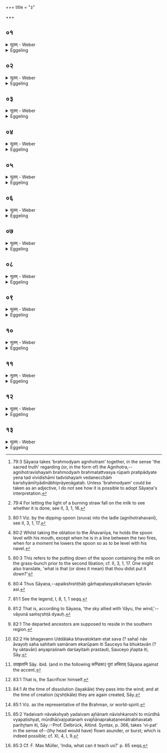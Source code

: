 +++
title = "३"

+++

##  ०१
<details><summary>मूलम् - Weber</summary>

शौचेयो᳘ ह प्रा᳘चीनयोग्यः॥  
उद्दा᳘ल्ल्कमा᳘रुणिमा᳘जगाम ब्रह्मो᳘द्यमग्निहोत्रं᳘ विविदिषामी᳘ति॥
</details>

<details><summary>Eggeling</summary>

1. Śauceya Prācīnayogya came to Uddālaka Āruṇi for a disputation on spiritual matters [^egg_268], thinking, 'I desire to know the Agnihotra.'

[^egg_268]: 79:3 Sāyaṇa takes 'brahmodyam agnihotram' together, in the sense 'the sacred truth' regarding (or, in the form of) the Agnihotra,--agnihotravishayaṁ brahmodyaṁ brahmatattvasya rūpaṁ pratipādyate yena tad vividishāmi tadvishayaṁ vedaneccḥāṁ karishyāmītyādinābhiprāyeṇāgataḥ. Unless 'brahmodyam' could be taken as an adjective, I do not see how it is possible to adopt Sāyaṇa's interpretation.
</details>

##  ०२
<details><summary>मूलम् - Weber</summary>

स᳘ होवाच॥  
गौ᳘तम का᳘ तेऽग्निहोत्री को᳘ वत्सः किमु᳘पसृष्टा कि᳘ᳫं᳘ संयो᳘जनं किं᳘ दुह्य᳘मानं किं᳘ दुग्धं कि᳘माह्रिय᳘माणं किम᳘धिश्रितं कि᳘मवज्योत्य᳘मानं कि᳘मद्भिः᳘ प्रत्या᳘नीतं कि᳘मुद्वास्य᳘मानं किमु᳘द्वासितं कि᳘मुन्नीय᳘मानं किमु᳘न्नीतं किमु᳘द्यतं कि᳘ᳫं᳘ ह्रिय᳘माणं किं नि᳘गृहीतम्॥
</details>

<details><summary>Eggeling</summary>

2. He said, 'Gautama, what like is thy Agnihotra cow? what like the calf? what like the cow joined by the calf? what like their meeting? what like (the milk) when being milked? what like when it has been milked? what like when brought (from the stable)? what like when put on the fire? what like when the light is thrown on it [^egg_269]; what like when water is poured thereto? what like when being taken off (the fire)? what like when taken off? what like when

[^egg_269]: 79:4 For letting the light of a burning straw fall on the milk to see whether it is done, see II, 3, 1, 16.

being ladled out [^egg_270]? what like when ladled out? what like when lifted up (to be taken to the Āhavanīya)? what like when being taken there? what like when held down [^egg_271]?

[^egg_270]: 80:1 Viz. by the dipping-spoon (sruva) into the ladle (agnihotrahavanī), see II, 3, 1, 17.

[^egg_271]: 80:2 Whilst taking the oblation to the Āhavanīya, he holds the spoon level with his mouth, except when he is in a line between the two fires, when for a moment he lowers the spoon so as to be level with his navel.
</details>

##  ०३
<details><summary>मूलम् - Weber</summary>

का᳘ᳫं᳘ समि᳘धमा᳘दधासि का पूर्वा᳘हुतिः किमु᳘पासीषदः किम᳘पैक्षिष्ठाः को᳘त्तरा᳘हुतिः॥
</details>

<details><summary>Eggeling</summary>

3. 'What like is the log thou puttest on? what like the first libation? why didst thou put it down (on the Vedi [^egg_272])? why didst thou look away (towards the Gārhapatya [^egg_273])? what like is the second libation?

[^egg_272]: 80:3 This refers to the putting down of the spoon containing the milk on the grass-bunch prior to the second libation; cf. II, 3, 1, 17. One might also translate, 'what is that (or does it mean) that thou didst put it down?'

[^egg_273]: 80:4 Thus Sāyaṇa,--apaikshishṭḥāḥ gārhapatasyaikshaṇam kr̥tavān asi.
</details>

##  ०४
<details><summary>मूलम् - Weber</summary>

कि᳘ᳫं᳘ हुत्वा प्र᳘कम्पयसि॥  
किᳫं स्रु᳘चम् परिमृ᳘ज्य कूर्चे न्य᳘मार्जीः किं᳘ द्विती᳘यम् परिमृ᳘ज्य दक्षिणतो ह᳘स्तमु᳘पासीषदः किम् पू᳘र्वम् प्रा᳘शीः किं᳘ द्विती᳘यं कि᳘मुत्सृ᳘प्यापाः कि᳘ᳫं᳘ स्रुच्य᳘प᳘ आनी᳘य नि᳘रौक्षीः किं᳘ द्विती᳘यं किं᳘ तृती᳘यमेतां दि᳘शमु᳘दौक्षीः किं᳘ जघ᳘नेनाहवनी᳘यमपो न्य᳘नैषीः किᳫं स᳘मतिष्ठिपो य᳘दि वा᳘ एत᳘द्विद्वा᳘नग्निहोत्रम᳘हौषीर᳘थ ते हुतं य᳘द्यु वा अ᳘विद्वान᳘हुतमेव᳘ त इ᳘ति॥
</details>

<details><summary>Eggeling</summary>

4. 'Why, having offered, dost thou shake it (the spoon)? why, having cleansed the spoon all round (the spout), didst thou wipe it on the grass-bunch? why, having cleansed it a second time all over, didst thou place thy hand on the south (part of the Vedi)? why didst thou eat (of the milk) the first time, and why the second time? why, on creeping away (from the Vedi), didst thou drink (water)? why, having poured water into the spoon, didst thou sprinkle therewith? why didst thou sprinkle it away a second time, and why a third time in that (northerly) direction? why didst thou pour down water behind the Āhavanīya? why didst thou bring (the offering) to a close? If thou hast offered the Agnihotra knowing this, then it has indeed been offered by thee;

but if (thou hast offered it) not knowing this, then it has not been offered by thee.'
</details>

##  ०५
<details><summary>मूलम् - Weber</summary>

स᳘ होवाच॥  
इ᳘डैव᳘ मे मानव्य᳘ग्निहोत्री᳘ वायॗव्यो वत्सः᳘ सजूरु᳘पसृष्टा विरा᳘ट् संयो᳘जनमाश्विनं᳘ दुह्य᳘मानं वैश्वदेवं᳘ दुग्धं᳘ वायव्य᳘माह्रिय᳘माणमाग्नेयम᳘धिश्रितमैन्द्राग्न᳘मवज्योत्यम्नानं वारुण᳘मद्भिः᳘ प्रत्या᳘नीतं वायव्य᳘मुद्वास्य᳘मानं द्यावापृथिव्य᳘मु᳘द्वासितमाश्विन᳘मुन्नीय᳘मानं वैश्वदेवमु᳘न्नीतम् महादेवायो᳘द्यतं वायव्य᳘ᳫं᳘ ह्रिय᳘माणं वैष्णवं नि᳘गृहीतम्॥
</details>

<details><summary>Eggeling</summary>

5. He (Uddālaka) said, 'My Agnihotra cow is Iḍā, Manu's daughter [^egg_274]; my calf is of Vāyu's nature; the (cow) joined by the calf is in conjunction therewith [^egg_275]; their meeting is the Virāj; (the milk) when being milked belongs to the Aśvins, and when it has been milked, to the Viśve Devāḥ; when brought (from the stable) it belongs to Vāyu; when put on (the fire), to Agni; when the light is thrown on it, it belongs to Indra and Agni; when water is poured thereto it belongs to Varuṇa; when being taken off (the fire), to Vāyu; when it has been taken off, to Heaven and Earth; when being ladled out, to the Aśvins; when it has been ladled out, to the Viśve Devāḥ; when lifted up, to Mahādeva; when being taken (to the Āhavanīya), to Vāyu; when held down, to Vishṇu.

[^egg_274]: 81:1 See the legend, I, 8, 1, 1 seqq.

[^egg_275]: 81:2 That is, according to Sāyaṇa, 'the sky allied with Vāyu, the wind,'--vāyunā saṁsr̥shṭā dyauḥ.
</details>

##  ०६
<details><summary>मूलम् - Weber</summary>

अ᳘थ या᳘ᳫं᳘ समि᳘धमाद᳘धामि॥  
आ᳘हुतीनाᳫं सा᳘ प्रतिष्ठा या पूर्वा᳘हुतिर्देवांस्त᳘याप्रैषं य᳘दुपा᳘सीषदम् बार्हस्पत्यं तद्य᳘दपै᳘क्षिषीमं᳘ चामुं᳘ च लोकौ ते᳘न स᳘मधां यो᳘त्तरा᳘हुतिर्मां त᳘या स्वर्गे᳘ लोॗकेऽधाम्॥
</details>

<details><summary>Eggeling</summary>

6. 'And the log I put on (the fire) is the resting-place of the libations; and as to the first libation, I therewith gratified the gods; and when I laid down (the spoon with the milk), that belongs to Br̥haspati; and when I looked away, then I joined together this and yonder world; and as to the second libation, I thereby settled myself in the heavenly world.
</details>

##  ०७
<details><summary>मूलम् - Weber</summary>

अ᳘थ य᳘द्धुत्वा᳘ प्रकम्प᳘यामि॥  
वायव्यं᳘ तद्यत्स्रु᳘चम् परिमृ᳘ज्य कूर्चे न्य᳘मार्जिषधिवनस्पतींस्ते᳘नाप्रैषं य᳘द्द्विती᳘यम् परिमृ᳘ज्य दक्षिणतो ह᳘स्तमुपा᳘सीषदं पितॄंस्ते᳘नाप्रैषं यत्पू᳘र्वम् प्रा᳘शिषम् मां ते᳘नाप्रैषं य᳘द्द्विती᳘यम् प्रजां तेना᳘थ य᳘दुत्सृप्या᳘पाम् पशूंस्ते᳘नाप्रैषं य᳘त्स्रुच्य᳘प᳘ आनी᳘य निरौ᳘क्षिषᳫं सर्पदेवजनांस्ते᳘नाप्रैषं य᳘द्द्विती᳘यं गन्धर्वाप्सर᳘सस्तेना᳘थ य᳘त्तृती᳘यमेतां दि᳘शमुदौ᳘क्षिषᳫं स्वर्ग᳘स्य लोक᳘स्य ते᳘न द्वा᳘रं व्य᳘वारिषं य᳘ज्जघ᳘नेनाहवनी᳘यमपो न्य᳘नैषमस्मै᳘ लोका᳘य ते᳘न वृ᳘ष्टिमदां य᳘त्सम᳘तिष्ठिपं य᳘त्पृथिव्या᳘ ऊनं तत्ते᳘नापूपुरमि᳘त्येत᳘न्नौ भगवन्त्सहे᳘ति होवाच॥
</details>

<details><summary>Eggeling</summary>

7. 'And when, having offered, I shake (the spoon), that belongs to Vāyu; and when, having cleansed the spoon all round (the spout), I wiped it on the grass-bunch, then I gratified the herbs and trees;

and when, having cleansed it a second time all over, I placed my hand on the south (part of the altar-ground), then I gratified the Fathers [^egg_276]; and when I ate (of the milk) the first time, then I gratified myself; and when (I ate) a second time, then I gratified my offspring; and when, having crept away (from the altar-ground), I drank (water), then I gratified the cattle; and when, having poured water into the spoon, I sprinkled therewith, then I gratified the snake-deities; and when (I sprinkled) a second time, then (I gratified) the Gandharvas and Apsaras; and when, a third time, I sprinkled it away in that (northerly) direction, then I opened the gate of heaven; and when I poured down water behind the altar, then I bestowed rain on this world; and when I brought (the sacrifice) to a close, then I filled up whatever there is deficient in the earth.'--'This much, then, reverend sir, we two (know) in common [^egg_277],' said (Śauceya).

[^egg_276]: 82:1 The departed ancestors are supposed to reside in the southern region.

[^egg_277]: 82:2 He bhagavann Uddālaka bhavatoktam etat sava (? saha) nāv āvayoḥ saha sahitaṁ samānam ekarūpam iti Śauceyo ha bhuktavān (? hy uktavān) anyapraśnaṁ darśayitaṁ prastauti, Sauceyo jñapta iti, Sāy.
</details>

##  ०८
<details><summary>मूलम् - Weber</summary>

शौचेयो᳘ ज्ञप्तः᳟॥  
प्रक्ष्या᳘मिॗ त्वेव भ᳘गवन्तमि᳘ति पृॗछैव᳘ प्राचीनयोग्ये᳘ति स᳘ होवाच य᳘स्मिन्काल उ᳘द्धृतास्तेऽग्न᳘यः स्यु᳘रुपा᳘वहृतानि [^wbr_1] पा᳘त्राणि होष्यन्त्स्या अ᳘थ त आहवनी᳘योऽनुग᳘छेद्वे᳘त्थ त᳘द्भयं यद᳘त्र जु᳘ह्वतो भवती᳘ति वेदे᳘ति होवाच पुरा᳘ चिरा᳘दस्य ज्येष्ठः᳘ पुत्रो᳘ म्रियेत य᳘स्यैतद᳘विदितᳫं स्या᳘द्विद्या᳘भिॗस्त्वेॗवाह᳘मतारिषमि᳘ति किं᳘ विदितं का प्रा᳘यश्चित्तिरि᳘ति प्राण᳘ उदानम᳘प्यगादि᳘ति गा᳘र्हपत्य आ᳘हुतिं जुहुयाॗᳫंॗ सैव प्रा᳘यश्चित्तिर्न तदा᳘गः कुर्वीये᳘त्येत᳘न्नौ भगवन्त्सहे᳘ति होवाच॥  

[^wbr_1]: उपाहृतानि Sây. ibid. (and in the following कण्डिकाः) पुरां अचिरात् Sâyaṇa against the accent.
</details>

<details><summary>Eggeling</summary>

8. Śauceya, thus instructed, said, 'I would yet ask thee a question, reverend sir.'--'Ask then, Prācīnayogya!' he replied. He (Śauceya) said, 'If, at the time when thy fires are taken out, and the sacrificial vessels brought down, thou wert going to offer, and the offering-fire were then to go out, dost thou know what danger there is in that case for him who offers?' 'I know,' he replied; 'before long the eldest son would die in the case of him who would

not know this; but by dint of knowledge I myself have prevailed.'--'What is that knowledge, and what the atonement?' he asked.--'The breath of the mouth has entered the upward breathing--such (is the knowledge); and I should make the offering in the Gārhapatya fire--that would be the atonement, and I should not be committing that sin.'--'This much, then, reverend sir, we two (know) in common,' said (Śauceya).
</details>

##  ०९
<details><summary>मूलम् - Weber</summary>

शौचेयो᳘ ज्ञप्तः᳟॥  
प्रक्ष्या᳘मिॗ त्वेव भ᳘गवन्तमि᳘ति पृॗछैव᳘ प्राचीनयोग्ये᳘ति स᳘ होवाच य᳘त्र त एत᳘स्मिन्नेव᳘ काले गा᳘र्हपत्योऽनुग᳘द्वे᳘त्थ त᳘द्भयं यद᳘त्र जु᳘ह्वतो भ᳘वती᳘ति वेदे᳘ति होवाच पुरा᳘ चिरा᳘दस्य गृह᳘पतिर्म्रियेत य᳘स्यैतद᳘विदितᳫं स्याद्विद्या᳘भिॗस्त्वेॗवाह᳘मतारिषमि᳘ति किं᳘ विदितं का प्रा᳘यश्चित्तिरि᳘त्युदानः᳘ प्राणम᳘प्यगादि᳘त्याहवनी᳘य आ᳘हुतिं जुहुयाॗᳫंॗ सैव प्रा᳘यश्चित्तिर्न तदा᳘गः कुर्वीये᳘त्येत᳘न्नौ भगवन्त्सहे᳘ति होवाच॥
</details>

<details><summary>Eggeling</summary>

9. Śauceya, thus instructed, said, 'I would yet ask thee a question, reverend sir.'--'Ask then, Prācīnayogya!' he replied. He said, 'If, at that very time, the Gārhapatya fire were to go out, dost thou know what danger there is in that case for him who offers? I know it,' he replied; 'before long the master of the house [^egg_278] would die in the case of him who would not know this; but by dint of knowledge I myself have prevailed.'--'What is that knowledge, and what the atonement?' he asked.--'The upward breathing has entered the breath of the mouth--this (is the knowledge); and I would make the offering on the Āhavanīya--this would be the atonement, and I should not be committing that sin.'--'This much, then, reverend sir, we two (know) in common,' said (Śauceya).

[^egg_278]: 83:1 That is, the Sacrificer himself.
</details>

##  १०
<details><summary>मूलम् - Weber</summary>

शौचेयो᳘ ज्ञप्तः᳟॥  
प्रक्ष्या᳘मिॗ त्वेव भ᳘गवन्तमि᳘ति पृॗछैव᳘ प्राचीनयोग्ये᳘ति स᳘ होवाच य᳘त्र त एत᳘स्मिन्नेव᳘ काॗलेऽन्वा?आर्यप᳘चनोऽनुग᳘छेद्वे᳘त्थ त᳘द्भयं यद᳘त्र जु᳘ह्वतो भ᳘वती᳘ति वेदे᳘ति होवाच पुरा᳘ चिरा᳘दस्य स᳘र्वे पश᳘वो म्रियेरन्य᳘स्यैतद᳘विदितᳫं स्या᳘द्विद्या᳘भिॗस्त्वेॗवाह᳘मतारिषमि᳘ति किं᳘ विदितं का प्रा᳘यश्चित्तिरि᳘ति व्यान᳘ उदानम᳘प्यगादि᳘ति गा᳘र्हपत्य आ᳘हुतिं जुहुयाॗᳫंॗ सैव प्रा᳘यश्चित्तिर्न तदा᳘गः कुर्वीये᳘त्येत᳘न्नौ भगवन्त्सहे᳘ति होवाच॥
</details>

<details><summary>Eggeling</summary>

10. Śauceya, thus instructed, said, 'I would yet ask thee a question, reverend sir.'--'Ask then, Prācīnayogya!' he replied. He said, 'If, at that very time, the Anvāhāryapacana fire were to go out, dost thou know what danger there is in that case for him who offers?'--'I know it,' he replied; 'before long all the cattle would die in the case of him who would

not know this; but by dint of knowledge I myself have prevailed.'--'What is that knowledge, and what the atonement?' he asked.---'The through-breathing has entered the upward breathing--this (is the knowledge); and I would make the offering on the Gārhapatya fire--this is the atonement; and I should not be committing that sin.'--'This much, then, reverend sir, we two (know) in common,' said (Śauceya).
</details>

##  ११
<details><summary>मूलम् - Weber</summary>

शौचेयो᳘ ज्ञप्तः᳟॥  
प्रक्ष्या᳘मिॗ त्वेव᳘ भ᳘गवन्तमि᳘ति पृॗछैव᳘ प्राचीनयोग्ये᳘ति स᳘ होवाच य᳘त्र त एत᳘स्मिन्नेव᳘ काले स᳘र्वेऽग्न᳘योऽनुग᳘छेयुर्वे᳘त्थ त᳘द्भयं यद᳘त्र जु᳘ह्वतो भ᳘वती᳘ति वेदे᳘ति होवाच पुरा᳘ चिरा᳘दस्यादायादं कु᳘लᳫं स्याद्य᳘स्यैतद᳘विदितᳫं स्याद्विद्या᳘भिॗस्त्वेॗवाह᳘मतारिषमि᳘ति किं᳘ विदितं का प्रा᳘यश्चित्तिरि᳘ति पुरा᳘ चिरा᳘दग्नि᳘म् मथित्वा यां दि᳘शं वा᳘तो वायात्तां दि᳘शमाहवनी᳘यमुद्धृ᳘त्य वायॗव्यामा᳘हुतिं जुहुयाᳫं स᳘ विद्याᳫं स᳘मृद्धम् मेऽग्निहोत्र᳘ᳫं᳘ सर्वदेव᳘त्यं वायुॗᳫंॗ ह्येव स᳘र्वाणि भूता᳘न्यपि᳘य᳘न्ति वायोः पु᳘नर्विसृज्य᳘न्तेॗ सैव प्रा᳘यश्चित्तिर्न तदा᳘गः कुर्वी᳘ये᳘त्येत᳘न्नौ भगवन्त्सहे᳘ति होवाच॥
</details>

<details><summary>Eggeling</summary>

11. Śauceya, thus instructed, said, 'I would yet ask thee a question, reverend sir.'--'Ask, then, Prācīnayogya!' he replied. He said, 'If, at that very time, all the fires were to go out, dost thou know what danger there is in that case for him who offers?'--'I know it,' he replied; 'before long the family would be without heirs in the case of him who would not know this; but by dint of knowledge I myself have prevailed.'--'What is that knowledge, and what the atonement?' he asked.--'Having, without delay, churned out fire, and taken out an offering-fire in whatever direction the wind might be blowing, I would perform an offering to Vāyu (the wind): I would then know that my Agnihotra would be successful, belonging as it would to all deities; for all beings, indeed, pass over into the wind, and from out of the wind they are again produced [^egg_279]. This would be the atonement, and I should not be committing that sin.'--'This much, then, reverend sir, we two (know) in common,' said (Śauceya).

[^egg_279]: 84:1 At the time of dissolution (layakāle) they pass into the wind; and at the time of creation (sr̥shṭikāle) they are again created, Sāy.
</details>

##  १२
<details><summary>मूलम् - Weber</summary>

शौचेयो᳘ ज्ञप्तः᳟॥  
प्रक्ष्या᳘मिॗ त्वेव भ᳘गवन्तमि᳘ति पृॗछैव᳘ प्राचीनयोग्ये᳘ति स᳘ होवाच य᳘त्र त एत᳘स्मिन्नेव काले᳘ निवाते स᳘र्वेऽग्न᳘योऽनुग᳘छेयुर्वे᳘त्थ त᳘द्भयं यद᳘त्र जु᳘ह्वतो भवती᳘ति वेदे᳘ति होवाचा᳘प्रियमेॗवास्मिं᳘लोके प᳘श्येता᳘प्रियममुष्मिन्य᳘स्यैतद᳘विदितᳫं स्याद्विद्या᳘भिॗस्त्वेॗवाह᳘मतारिषमि᳘ति किं᳘ विदितं का प्रा᳘यश्चित्तिरि᳘ति पुरा᳘ चिरा᳘दग्नि᳘म् मथित्वा प्रा᳘ञ्चमाहवनी᳘यमुद्धृ᳘त्य जघ᳘नेनाहवनी᳘यमुपवि᳘श्याह᳘मेॗवैनत्पिबेयᳫं स᳘ विद्याᳫं स᳘मृद्धम् मेऽग्निहोत्र᳘ᳫं᳘ सर्वदेव᳘त्यम् ब्राह्मॗणᳫं ह्येव स᳘र्वाणि भूता᳘न्यपिय᳘न्ति ब्राह्मणात्पु᳘नर्विसृज्य᳘न्तेॗ सैव प्रा᳘यश्चित्तिर्न तदा᳘गः कुर्वीयेत्य᳘थ वा᳘ अह᳘मेतॗन्नावेदिषमि᳘ति होवाच॥
</details>

<details><summary>Eggeling</summary>

12. Śauceya, thus instructed, said, 'I would yet ask thee a question, reverend sir.'--'Ask then, Prācīnayogya!'

he replied. He said, 'If at that very time all the fires were to go out, when there should be no wind blowing, dost thou know what danger there would be for him who offers?'--'I know it,' he replied; 'unpleasant things, indeed, he would see in this world, and unpleasant things in yonder world, were he not to know this; but by dint of knowledge I myself have prevailed.'--'What is that knowledge, and what the atonement?' he asked.--'Having, without delay, churned out fire, and taken out an offering-fire towards the east, and sat down behind it, I myself would drink (the Agnihotra milk): I should then know that my Agnihotra would be successful, belonging as it would to all deities, for all beings, indeed, pass into the Brāhmaṇa [^egg_280], and from the Brāhmaṇa they are again produced. That would be the atonement; and I should not be committing that sin.'--'And, verily, I did not know this,' said (Śauceya).

[^egg_280]: 85:1 Viz. as the representative of the Brahman, or world-spirit.
</details>

##  १३
<details><summary>मूलम् - Weber</summary>

शौचेयो᳘ ज्ञप्तः᳟॥  
इमा᳘नि समित्काष्ठान्यु᳘पायानि भ᳘गवन्तमि᳘ति स᳘ होवाच य᳘देवं ना᳘वक्ष्यो मूर्धा᳘ ते व्य᳘पतिष्यदेह्यु᳘पेही᳘ति तथे᳘ति तᳫं हो᳘पनिन्ये त᳘स्मै हैतां᳘ शोकतरां व्या᳘हृतिमुवाच य᳘त्सत्यं त᳘स्मादु सत्य᳘मेव᳘ वदेत्॥
</details>
<details><summary>Eggeling</summary>

13. Śauceya, thus instructed, said, 'Here are logs for fuel: I will become thy pupil, reverend sir.' He replied, 'If thou hadst not spoken thus, thy head would have flown off [^egg_281]: come, enter as my pupil!'--'So be it,' he said. He then initiated him, and taught him that pain-conquering utterance, Truth: therefore let man speak naught but truth [^egg_282].

[^egg_281]: 85:2 Yadaivaṁ nāvakshyaḥ yadaivam ajñānaṁ nāvishkaroshi to mūrdhā vyapatishyat, mūrdhā(va)patanaṁ svajñānaprakaṭanenātrabhavataḥ parihr̥tam iti, Sāy.--Prof. Delbrück, Altind. Syntax, p. 366, takes 'vi-pat' in the sense of--(thy head would have) flown asunder, or burst; which is indeed possible; cf. XI, 4, I, 9.

[^egg_282]: 85:3 Cf. F. Max Müller, 'India, what can it teach us?' p. 65 seqq.
</details>


